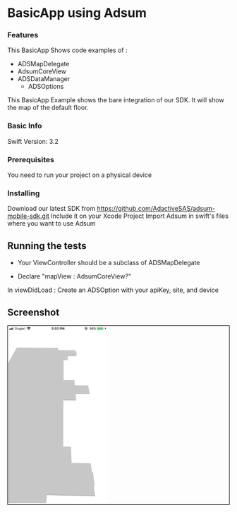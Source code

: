 # BasicApp using Adsum

### Features

This BasicApp Shows code examples of :

- ADSMapDelegate
- AdsumCoreView
- ADSDataManager
	- ADSOptions

This BasicApp Example shows the bare integration of our SDK.
It will show the map of the default floor.

### Basic Info

Swift Version: 3.2

### Prerequisites

You need to run your project on a physical device

### Installing

Download our latest SDK from https://github.com/AdactiveSAS/adsum-mobile-sdk.git
Include it on your Xcode Project
Import Adsum in swift's files where you want to use Adsum

## Running the tests

- Your ViewController should be a subclass of ADSMapDelegate

- Declare "mapView : AdsumCoreView?"

In viewDidLoad :
Create an ADSOption with your apiKey, site, and device

## Screenshot

<div align="left" style="border:1px solid black">
     <img width="45%" src="/BasicSwiftExampleScreenshot.jpeg" alt="iOS Screenshot" title="iOS Screenshot"</img>
</div>


